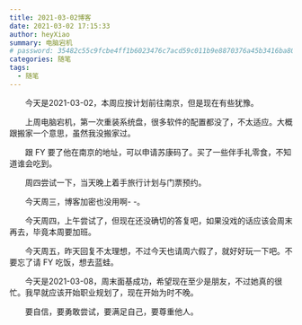 ```yaml
---
title: 2021-03-02博客
date: 2021-03-02 17:15:33
author: heyXiao
summary: 电脑宕机
# password: 35482c55c9fcbe4ff1b6023476c7acd59c011b9e8870376a45b3416ba8092d3d
categories: 随笔
tags:
  - 随笔
---
```


<p style="text-indent:2em">今天是2021-03-02，本周应按计划前往南京，但是现在有些犹豫。</p>
<p style="text-indent:2em">上周电脑宕机，第一次重装系统盘，很多软件的配置都没了，不太适应。大概跟搬家一个意思，虽然我没搬家过。</p>
<p style="text-indent:2em">跟 FY 要了他在南京的地址，可以申请苏康码了。买了一些伴手礼零食，不知道谁会吃到。</p>
<p style="text-indent:2em">周四尝试一下，当天晚上着手旅行计划与门票预约。</p>
<p style="text-indent:2em">今天周三，博客加密也没用啊- -。</p>
<p style="text-indent:2em">今天周四，上午尝试了，但现在还没确切的答复吧，如果没戏的话应该会周末再去，毕竟本周要加班。</p>
<p style="text-indent:2em">今天周五，昨天回复不太理想，不过今天也请周六假了，就好好玩一下吧。不要忘了请 FY 吃饭，想去蓝蛙。</p>
<p style="text-indent:2em">今天是2021-03-08，周末面基成功，希望现在至少是朋友，不过她真的很忙。我早就应该开始职业规划了，现在开始为时不晚。</p>
<p style="text-indent:2em">要自信，要勇敢尝试，要满足自己，要尊重他人。</p>
